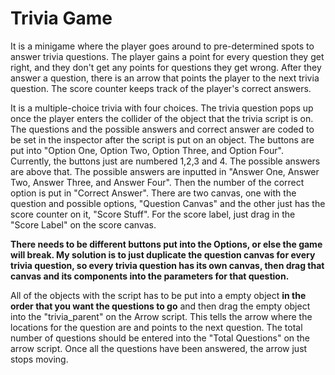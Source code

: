 # Trivia Game

It is a minigame where the player goes around to pre-determined spots to answer trivia questions. The player gains a point for every question they get right, and they don't get any points for questions they get wrong. After they answer a question, there is an arrow that points the player to the next trivia question. The score counter keeps track of the player's correct answers. 



It is a multiple-choice trivia with four choices. The trivia question pops up once the player enters the collider of the object that the trivia script is on. The questions and the possible answers and correct answer are coded to be set in the inspector after the script is put on an object. The buttons are put into "Option One, Option Two, Option Three, and Option Four". Currently, the buttons just are numbered 1,2,3 and 4. The possible answers are above that. The possible answers are inputted in "Answer One, Answer Two, Answer Three, and Answer Four". Then the number of the correct option is put in "Correct Answer". There are two canvas, one with the question and possible options, "Question Canvas" and the other just has the score counter on it, "Score Stuff".  For the score label, just drag in the "Score Label" on the score canvas.

**There needs to be different buttons put into the Options, or else the game will break. My solution is to just duplicate the question canvas for every trivia question, so every trivia question has its own canvas, then drag that canvas and its components into the parameters for that question.**

All of the objects with the script has to be put into a empty object **in the order that you want the questions to go** and then drag the empty object into the "trivia_parent" on the Arrow script. This tells the arrow where the locations for the question are and points to the next question. The total number of questions should be entered into the "Total Questions" on the arrow script. Once all the questions have been answered, the arrow just stops moving. 

